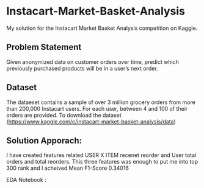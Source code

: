 # Instacart-Market-Basket-Analysis

My solution for the Instacart Market Basket Analysis competition on Kaggle.

## Problem Statement 
Given anonymized data on customer orders over time, predict which previously purchased products will be in a user’s next order.

## Dataset
The dataeset contains a sample of over 3 million grocery orders from more than 200,000 Instacart users. For each user, between 4 and 100 of their orders are provided.
To download the dataset (https://www.kaggle.com/c/instacart-market-basket-analysis/data)

## Solution Apporach:
I have created features related USER X ITEM recenet reorder and User total orders and total reorders. This three features was enough to put me into top 300 rank 
and I acheived Mean F1-Score 0.34016

EDA Notebook : 
